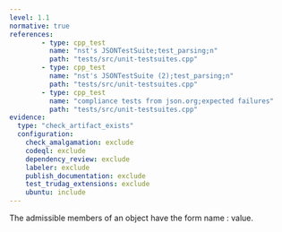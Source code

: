 ```yaml
---
level: 1.1
normative: true
references:
        - type: cpp_test
          name: "nst's JSONTestSuite;test_parsing;n"
          path: "tests/src/unit-testsuites.cpp"
        - type: cpp_test
          name: "nst's JSONTestSuite (2);test_parsing;n"
          path: "tests/src/unit-testsuites.cpp"
        - type: cpp_test
          name: "compliance tests from json.org;expected failures"
          path: "tests/src/unit-testsuites.cpp"
evidence:
  type: "check_artifact_exists"
  configuration:
    check_amalgamation: exclude
    codeql: exclude
    dependency_review: exclude
    labeler: exclude
    publish_documentation: exclude
    test_trudag_extensions: exclude
    ubuntu: include
---
```


The admissible members of an object have the form name : value.